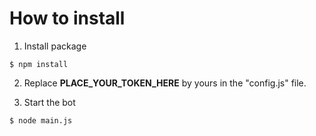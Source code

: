 # How to install

1. Install package
```shell
$ npm install
```

2. Replace **PLACE_YOUR_TOKEN_HERE** by yours in the "config.js" file.

3. Start the bot
```shell
$ node main.js
```